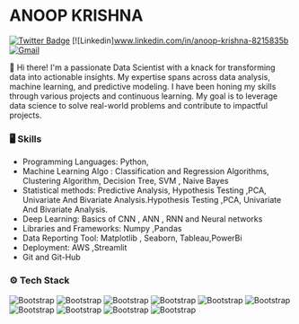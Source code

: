 # ANOOP KRISHNA


[![Twitter Badge](https://img.shields.io/badge/-Twitter-1da1f2?labelColor=1da1f2&logo=twitter&logoColor=white&link=https://twitter.com/https://x.com/AnoopKr20788928?t=croRddm8-q-LVqksGnsLlA&s=08)](https://twitter.com/https://x.com/AnoopKr20788928?t=croRddm8-q-LVqksGnsLlA&s=08)
[![Linkedin]www.linkedin.com/in/anoop-krishna-8215835b
[![Gmail](https://img.shields.io/badge/-Gmail-c14438?style=flat&logo=Gmail&logoColor=white)](mailto:anoopkrishna.k9@gmail.com)



👋 Hi there! I'm a passionate Data Scientist with a knack for transforming data into actionable insights. My expertise spans across data analysis, machine learning, and predictive modeling. I have been honing my skills through various projects and continuous learning. My goal is to leverage data science to solve real-world problems and contribute to impactful projects.



### 🖥 Skills

- Programming Languages: Python,
- Machine Learning Algo : Classification and Regression Algorithms, Clustering Algorithm, Decision Tree, SVM , Naive Bayes
- Statistical methods: Predictive Analysis, Hypothesis Testing ,PCA, Univariate And Bivariate Analysis.Hypothesis Testing ,PCA, Univariate And Bivariate Analysis.
- Deep Learning: Basics of CNN , ANN , RNN and Neural networks
- Libraries and Frameworks: Numpy ,Pandas
- Data Reporting Tool: Matplotlib , Seaborn, Tableau,PowerBi
- Deployment: AWS ,Streamlit
- Git and Git-Hub
### ⚙️ Tech Stack

![Bootstrap](https://img.shields.io/badge/-Python-05122A?style=flat-square&logo=Python&color=353535) ![Bootstrap](https://img.shields.io/badge/-TensorFlow-05122A?style=flat-square&logo=TensorFlow&color=353535) ![Bootstrap](https://img.shields.io/badge/-PyTorch-05122A?style=flat-square&logo=PyTorch&color=353535) ![Bootstrap](https://img.shields.io/badge/-Scikit%20Learn-05122A?style=flat-square&logo=Scikit-Learn&color=353535) ![Bootstrap](https://img.shields.io/badge/-MongoDB-05122A?style=flat-square&logo=MongoDB&color=353535) ![Bootstrap](https://img.shields.io/badge/-MySQL-05122A?style=flat-square&logo=MySQL&color=353535) ![Bootstrap](https://img.shields.io/badge/-Pandas-05122A?style=flat-square&logo=Pandas&color=353535) ![Bootstrap](https://img.shields.io/badge/-Numpy-05122A?style=flat-square&logo=Numpy&color=353535) ![Bootstrap](https://img.shields.io/badge/-Matplotlib-05122A?style=flat-square&logo=Matplotlib&color=353535) ![Bootstrap](https://img.shields.io/badge/-Git-05122A?style=flat-square&logo=Git&color=353535)





